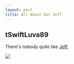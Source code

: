 ```yaml
---
layout: post
title: All About Dat Jeff
---
```


## tSwiftLuva89

There's nobody quite like <a href="http://www.urbandictionary.com/define.php?term=Jeff">Jeff.</a>

<img src="http://api.ning.com/files/a5b4X5Lcvi0kISUlXddlB35USG8Aa1AI6qBnneaU8gPuYulPH4NQiJfCeQ7yUAd6pJIt5Xr3S9DJODBhWcPAlaObzrk9639o/funnycaptionstimmywassoupsetwhenherealizedjeffhadwornthesamedress.jpg" class="container" />